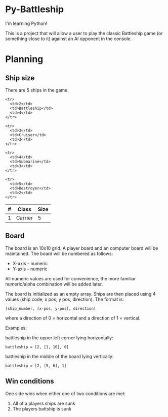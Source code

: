 # Py-Battleship
I'm learning Python!

This is a project that will allow a user to play the classic
Battleship game (or something close to it) against an AI opponent
in the console.

# Planning
## Ship size
There are 5 ships in the game:
<table>
  <thead>
    <tr>
      <th>#</th>
      <th>Class</th>
      <th>Size</th>
    </tr>
  </thead>
  <tbody>
    <tr>
      <td>1</td>
      <td>Carrier</td>
      <td>5</td>
    </tr>

    <tr>
      <td>2</td>
      <td>Battleship</td>
      <td>4</td>
    </tr>

    <tr>
      <td>3</td>
      <td>Cruiser</td>
      <td>3</td>
    </tr>

    <tr>
      <td>4</td>
      <td>Submarine</td>
      <td>3</td>
    </tr>

    <tr>
      <td>5</td>
      <td>Destroyer</td>
      <td>2</td>
    </tr>
  </tbody>
</table>

## Board
The board is an 10x10 grid. A player board and an computer board
will be maintained. The board will be numbered as follows:
* X-axis - numeric
* Y-axis - numeric

All numeric values are used for convenience, the more familiar
numeric/alpha combination will be added later.

The board is initialized as an empty array. Ships are then placed 
using 4 values (ship code, x pos, y pos, direction). The format is:

```
[ship_number, [x-pos, y-pos], direction]
```

where a direction of 0 = horizontal and a direction of 1 = vertical.

Examples:

battleship in the upper left corner lying horizontally:

```
battleship = [2, [1, 10], 0]
```
battleship in the middle of the board lying vertically:

```
battleship = [2, [5, 6], 1]
```

## Win conditions
One side wins when either one of two conditions are met:
1. All of a players ships are sunk
2. The players battship is sunk

